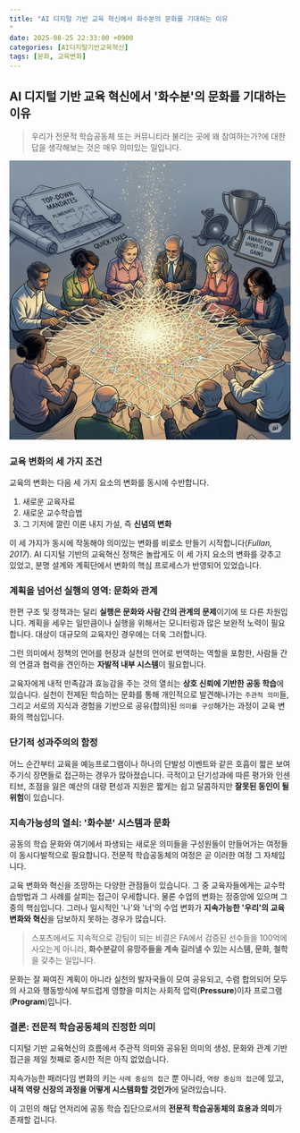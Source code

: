 ```yaml
---
title: "AI 디지털 기반 교육 혁신에서 화수분의 문화를 기대하는 이유
"
date: 2025-08-25 22:33:00 +0900
categories: [AI디지털기반교육혁신]
tags: [문화, 교육변화]
---
```



## AI 디지털 기반 교육 혁신에서 '화수분'의 문화를 기대하는 이유

> 우리가 전문적 학습공동체 또는 커뮤니티라 불리는 곳에 왜 참여하는가?에 대한 답을 생각해보는 것은 매우 의미있는 일입니다.

![교육의변화](/assets/Educationalchange.png)
### 교육 변화의 세 가지 조건

교육의 변화는 다음 세 가지 요소의 변화를 동시에 수반합니다.

1.  새로운 교육자료
2.  새로운 교수학습법
3.  그 기저에 깔린 이론 내지 가설, 즉 **신념의 변화**

이 세 가지가 동시에 작동해야 의미있는 변화를 비로소 만들기 시작합니다(*Fullan, 2017*). AI 디지털 기반의 교육혁신 정책은 놀랍게도 이 세 가지 요소의 변화를 갖추고 있었고, 분명 설계와 계획단에서 변화의 핵심 프로세스가 반영되어 있었습니다.

### 계획을 넘어선 실행의 영역: 문화와 관계

한편 구조 및 정책과는 달리 **실행은 문화와 사람 간의 관계의 문제**이기에 또 다른 차원입니다. 계획을 세우는 일만큼이나 실행을 위해서는 모니터링과 많은 보완적 노력이 필요합니다. 대상이 대규모의 교육자인 경우에는 더욱 그러합니다.

그런 의미에서 정책의 언어를 현장과 실천의 언어로 번역하는 역할을 포함한, 사람들 간의 연결과 협력을 견인하는 **자발적 내부 시스템**이 필요합니다.

교육자에게 내적 만족감과 효능감을 주는 것의 열쇠는 **상호 신뢰에 기반한 공동 학습**에 있습니다. 실천이 전제된 학습하는 문화를 통해 개인적으로 발견해나가는 `주관적 의미`들, 그리고 서로의 지식과 경험을 기반으로 공유(합의)된 `의미를 구성`해가는 과정이 교육 변화의 핵심입니다.

### 단기적 성과주의의 함정

어느 순간부터 교육을 예능프로그램이나 하나의 단발성 이벤트와 같은 호흡이 짧은 보여주기식 장면들로 접근하는 경우가 많아졌습니다. 극적이고 단기성과에 따른 평가와 인센티브, 초점을 잃은 예산의 대량 편성과 지원은 짧게는 쉽고 달콤하지만 **잘못된 동인이 될 위험**이 있습니다.

### 지속가능성의 열쇠: '화수분' 시스템과 문화

공동의 학습 문화와 여기에서 파생되는 새로운 의미들을 구성원들이 만들어가는 여정들이 동시다발적으로 필요합니다. 전문적 학습공동체의 여정은 곧 이러한 여정 그 자체입니다.

교육 변화와 혁신을 조망하는 다양한 관점들이 있습니다. 그 중 교육자들에게는 교수학습방법과 그 사례를 살피는 접근이 우세합니다. 물론 수업의 변화는 정중앙에 있으며 그 중의 핵심입니다. 그러나 일시적인 '나'와 '너'의 수업 변화가 **지속가능한 '우리'의 교육 변화와 혁신**을 담보하지 못하는 경우가 많습니다.

> 스포츠에서도 지속적으로 강팀이 되는 비결은 FA에서 검증된 선수들을 100억에 사오는게 아니라, **화수분같이 유망주들을 계속 길러낼 수 있는 시스템, 문화, 철학**을 갖추는 일입니다.

문화는 잘 짜여진 계획이 아니라 실천의 발자국들이 모여 공유되고, 수렴 합의되어 모두의 사고와 행동방식에 부드럽게 영향을 미치는 사회적 압력(**Pressure**)이자 프로그램(**Program**)입니다.

### 결론: 전문적 학습공동체의 진정한 의미

디지털 기반 교육혁신의 흐름에서 주관적 의미와 공유된 의미의 생성, 문화와 관계 기반 접근을 제일 첫째로 중시한 적은 아직 없었습니다.

지속가능한 패러다임 변화의 키는 `사례 중심의 접근` 뿐 아니라, `역량 중심의 접근`에 있고, **내적 역량 신장의 과정을 어떻게 시스템화할 것인가**에 달려있습니다.

이 고민의 해답 언저리에 공동 학습 집단으로서의 **전문적 학습공동체의 효용과 의미**가 존재할 겁니다.
